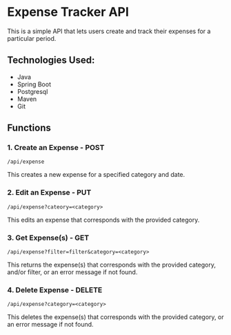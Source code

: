 # Expense Tracker API

This is a simple API that lets users create and track their expenses for a particular period.

## Technologies Used:

- Java
- Spring Boot
- Postgresql
- Maven
- Git


## Functions


### 1. Create an Expense - POST
`/api/expense`

This creates a new expense for a specified category and date.

### 2. Edit an Expense - PUT
`/api/expense?cateory=<category>`

This edits an expense that corresponds with the provided category.

### 3. Get Expense(s) - GET
`/api/expense?filter=filter&category=<category>`

This returns the expense(s) that corresponds with the provided category, and/or filter, or an error message if not found.

### 4. Delete Expense - DELETE
`/api/expense?category=<category>`

This deletes the expense(s) that corresponds with the provided category, or an error message if not found.

